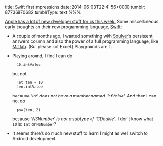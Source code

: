 title: Swift first impressions
date: 2014-06-03T22:41:56+0000
tumblr: 87736870682
tumblrType: text
%%%

[Apple has a lot of new developer stuff for us this week.](https://developer.apple.com/wwdc/) Some miscellaneous early thoughts on their new programming language, [Swift](https://developer.apple.com/swift/):

- A couple of months ago, I wanted something with [Soulver][S]’s persistent answers column and also the power of a full programming language, like [Matlab][M]. (But please not Excel.) Playgrounds are it.
- Playing around, I find I can do
   
        10.intValue
   
   but not
   
        let ten = 10
        ten.intValue
  
   because *'Int' does not have a member named 'intValue'*. And then I can not do
  
        pow(ten, 2)
  
  because *'NSNumber' is not a subtype of 'CDouble'*. I don’t know what `10` is: `Int` or `NSNumber`?
- It seems there’s so much new stuff to learn I might as well switch to Android development.

[S]: http://www.acqualia.com/soulver/
[M]: http://www.mathworks.co.uk/products/matlab/

